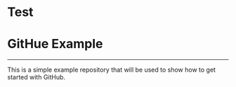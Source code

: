 # Test

# GitHue Example
----------------
This is a simple example repository that will be used to show how to get started with GitHub.
